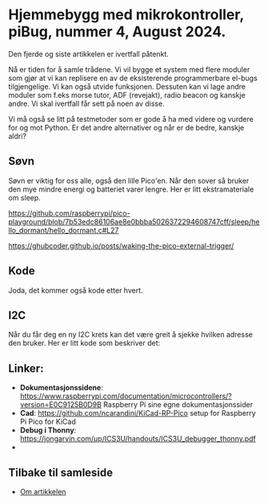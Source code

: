 # Hjemmebygg med mikrokontroller, piBug, nummer 4, August 2024.

Den fjerde og siste artikkelen er ivertfall påtenkt.

Nå er tiden for å samle trådene. Vi vil bygge et system med flere moduler som gjør at vi kan replisere en av de eksisterende programmerbare el-bugs tilgjengelige. Vi kan også utvide funksjonen. Dessuten kan vi lage andre moduler som f.eks morse tutor, ADF (revejakt), radio beacon og kanskje andre. Vi skal ivertfall får sett på noen av disse.

Vi må også se litt på testmetoder som er gode å ha med videre og vurdere for og mot Python. Er det andre alternativer og når er de bedre, kanskje aldri?


## Søvn
Søvn er viktig for oss alle, også den lille Pico'en. Når den sover så bruker den mye mindre energi og batteriet varer lengre. Her er litt ekstramateriale om sleep.

https://github.com/raspberrypi/pico-playground/blob/7b53edc86106ae8e0bbba5026372294608747cff/sleep/hello_dormant/hello_dormant.c#L27

https://ghubcoder.github.io/posts/waking-the-pico-external-trigger/


## Kode
Joda, det kommer også kode etter hvert.

## I2C
Når du får deg en ny I2C krets kan det være greit å sjekke hvilken adresse den bruker. Her er litt kode som beskriver det:


## Linker:
- **Dokumentasjonssidene**: <https://www.raspberrypi.com/documentation/microcontrollers/?version=E0C9125B0D9B> Raspberry Pi sine egne dokumentasjonssider
- **Cad**: <https://github.com/ncarandini/KiCad-RP-Pico> setup for Raspberry Pi Pico for KiCad
- **Debug i Thonny**: https://jongarvin.com/up/ICS3U/handouts/ICS3U_debugger_thonny.pdf
- 

## Tilbake til samleside
* <a href="https://github.com/LA9IHA/piBug/blob/main/bullen/">Om artikkelen</a>
